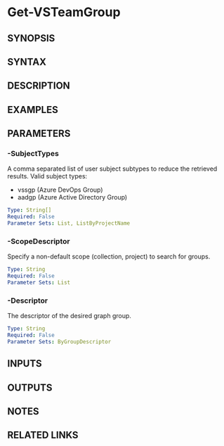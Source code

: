<!-- #include "./common/header.md" -->

# Get-VSTeamGroup

## SYNOPSIS

<!-- #include "./synopsis/Get-VSTeamGroup.md" -->

## SYNTAX

## DESCRIPTION

<!-- #include "./synopsis/Get-VSTeamGroup.md" -->

## EXAMPLES

## PARAMETERS

<!-- #include "./params/projectName.md" -->

### -SubjectTypes

A comma separated list of user subject subtypes to reduce the retrieved results.
Valid subject types:

- vssgp (Azure DevOps Group)
- aadgp (Azure Active Directory Group)

```yaml
Type: String[]
Required: False
Parameter Sets: List, ListByProjectName
```

### -ScopeDescriptor

Specify a non-default scope (collection, project) to search for groups.

```yaml
Type: String
Required: False
Parameter Sets: List
```

### -Descriptor

The descriptor of the desired graph group.

```yaml
Type: String
Required: False
Parameter Sets: ByGroupDescriptor
```

## INPUTS

## OUTPUTS

## NOTES

## RELATED LINKS
